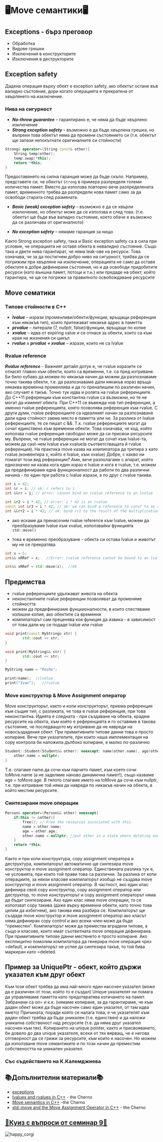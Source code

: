 # 🖥️Move семантики🖥️

## Exceptions - бърз преговор
- Обработка
- Видове грешки
- Изключения в конструкторите
- Изключения в деструкторите

## Exception safety
Дадена операция върху обект е exception safety, ако обектът остане във валидно състояние, дори когато операцията е прекратена от хвърлянето на изключение.
### Нива на сигурност 
- ***No-throw guarantee*** – гарантирано е, че няма да бъде хвърлено изключение
- ***Strong exception safety*** – възможно е да бъде хвърлена грешка, но въпреки това обектът няма да промени състоянието си (т.е. обектът ще запази непокътнати оригиналните си стойности)
```cpp
Strong& operator=(String const& other){
    String temp(other);
    temp.swap(*this);
    return *this;
}
```
Предоставянето на силна гаранция може да бъде скъпо. Например, представете си, че обектът `Strong` в примера разпределя големи количества памет. Вместо да използва повторно вече разпределената памет, временното трябва да разпредели нова памет само за да освободи старата след размяната.

- ***Basic (weak) exception safety*** – възможно е да се хвърли изключение, но обектът може да се използва и след това. (т.е. обектът ще бъде във валидно състояние, което обаче е възможно да се различава от оригиналното)

- ***No exception safety*** – нямаме гаранция за нищо

Както Strong exception safety, така и Basic exception safety са в сила при условие, че операцията не оставя обекта в невалидно състояние. Също така и двете нива гарантират, че няма leak-ове на ресурси. Това означава, че за да постигнем добро ниво на сигурност, трябва да се погрижим при хвърляне на изключение, операцията не само да оставя обектите в добре дефинирани състояния, но и да освободи придобитите ресурси (като външна памет, потоци и т.н.) или предаде на обект, който гарантира, че ще се погрижи за правилното освобождаване ресурсите

## Моve сематики

### Tипове стойности в С++
- ***lvalue*** – изрази (прoменливи/обекти/функции, връщащи референция към някакъв тип), които притежават някакъв адрес в паметта
-	***prvalue*** – литерали (7, nullptr, false)/функции, връщащи по копие
- ***xvalue*** – идва от expiring value и се отнася за обекти, които са към края на жизнения си цикъл
- ***rvalue = prvalue + xvalue*** – изрази, които не са lvalue

### Rvalue reference
***Rvalue reference*** - Важният детайл дотук е, че rvalue изразите се отнасят главно към обекти, които са временни, т.е. са пред изтриване. Би било хубаво да можем по някакъв начин да можем да разпознаваме точно такива обекти, т.е. да разпознаваме дали някакъв израз връща някаква временна променлива и да го пренапишем по различен начин, ако случаят е такъв. Точно тук идва и ролята на rvalue референциите. До C++11 референции към константна rvalue са възможни, но те не могат да изменят обекта. При C++11 се въвежда нов тип референция, а именно rvalue референцията, която позволява референция към rvalue. С други думи, rvalue референциите са идеалният начин за разпознаване дали една стойност заема място в паметта или не. За разлика от lvalue референциите, те се пишат с &&. Т.к. rvalue референциите могат да сочат единствено към временни обекти. Това означава, че код, който използва rvalue референция свободно може да си присвои ресурсите му. Въпреки, че rvalue референции не могат да сочат към lvalue-та, можем да cast-нем lvalue към xvalue(в съответстващата й rvalue референция). На практика move казва на компилатора да третира x като rvalue.(конвентира x, който е lvalue, към xvalue) Добре, с какво ни помагат този вид референции? Ами, вече разполагаме с апарат, който еднозначно ни казва кога един израз е lvalue и кога е rvalue, т.е. можем да предефинираме една функционалност да работи по два различни начина - по един при работа с lvalue изрази, а по друг с rvalue такива. 

```cpp
int i = 42;
int &r = i; // ok: r refers to i
int &&rr = i; // error: cannot bind an rvalue reference to an lvalue

int &r2 = i * 42; // error: i * 42 is an rvalue
const int &r3 = i * 42; // ok: we can bind a reference to const to an rvalue
int &&rr2 = i * 42; // ok: bind rr2 to the result of the multiplication
```

- ако искаме да пренасочим rvalue reference към lvalue, можем да преобразуваме lvalue към xvalue, използвайки функцията `std::move()`

- това е временно преобразуване - обекта си остава lvalue и животът му не се прекратява

```cpp
int x = 5;
int&& xRRef = x;   //Error: rvalue reference cannot be bound to an lvalue

int&& xRRef = std::move(x);  //Ok
```

## Предимства
- rvalue референциите удължават живота на обекта
- неконстантните rvalue референции позволяват да променяме стойността
 - можем да предефинираме фунцкионалности, в които спестяваме излишни копия, ако обектите са временни
- компилаторът сам преценява коя функция да извика - в зависимост от това дали му се подаде lvalue или rvalue

```cpp
void print(const MyString& str) {
        std::cout << str;
}
 
void print(MyString&& str) {
        std::cout << str;
}

MyString name = "Pesho";

print(name);  //lvalue
print("Ivan");   //rvalue
```

### Move конструктор & Move Assignment оператор
Move конструкторът, както и копи конструкторът, приема референция към същия тип, с разликата, че това е rvalue референция, при това неконстантна. Идеята е следната - при създаване на обекта, крадем ресурсите на обекта, към който е референцията и го оставяме в такова състояние, че последващото му изтриване да не навреди на новосъздадения обект. При примитивните типове данни това е просто копиране. Вече при указателите, при които наша имплементация на copy контрола би наложила дълбоко копиране, е малко по-различно
```cpp
Student::Student(Student&& other): noexcept: name(other.name), age(other.age){
    other.name = nullptr;
}
```

Т.е. слагаме name да сочи към парчето памет, към което сочи toMove.name (а не заделяме наново динамична памет!), също казваме age = toMove.age. В тялото слагаме името на toMove да сочи към nullptr, т.е. при изтриване той няма да навреди по никакъв начин на обекта, в който местим ресурсите.

### Синтезирани move операции 
```cpp
Person& operator=(Person&& other) noexcept{
    if(this != &other){
        free(); // Free the resources associated with this
        name = other.name;
        age = other.age;
        other.name = nullptr; //put other in a state where deleting won't cause problem in further uses of this
    }
    return *this;
}
```
Както и при копи конструктура, copy assignment оператора и деструктура, компилаторът автоматично ще синтезира move конструктор и move assignment оператор. Единствената разлика тук е, че условията, при които той прави това са различни. За разлика от копи операциите, за някои класове компилаторът изобщо не създава move конструктор и move assignment оператор. В частност, ако един клас дефинира свой copy конструктор, copy assignment оператор или деструктор, то move конструкторът и copy assignment операторът няма да бъдат синтезирани. Aко един клас няма move операции, то се използват copy такива (даже върху временни обекти, като точно това целим да избегнем), ако такива има разбира се. Компилаторът ще създаде move конструктор и move assignment оператор ако класът няма дефиниран copy control и ако всеки член може да бъде "преместен". Компилаторът може да премества вградени типове, а също и класове, които имат съответната move операция дефинирана. При примитивните типове данни местенето е просто копиране. Ако експлицитно помолим компилатора да генерира move операция чрез =default, и компилаторът не успее да синтезира такъв, то той бива маркиран като =deleted.


## Пример за UniquePtr - обект, който държи указател към друг обект
Към този обект трябва да има най-много един насочен указател (може да е различен от този, който го е създал)
Unique указателят ни помага да управляваме паметта като предотвратява изтичането на памет.
Забранени са оп= и к.к. (нямаме копиране, за да гарантираме, че към даден обект може да бъде насочен само един указател, от там идва името)
Причината, поради която се налага това, е че указателят към даден обект трябва да бъде уникален (т.е. единствен) и да наложи уникална собственост над ресурсите (т.е. да няма друг указател насочен към тях). Копирането на unique pointer, както и присвояването, би довело до два unique указателя, всеки от тях вярващ, че е негова отговорност да се грижи за ресурсите, към които е насочен.
Но можем да използване move семантиките и по този начин да преместим собствеността на уникален указател.

### Със съдействието на К.Калемджиева

## 📚Допълнителни материали📚
- [exceptions](https://www.tutorialspoint.com/cplusplus/cpp_exceptions_handling.htm)
- [lvalues and rvalues in C++](https://www.youtube.com/watch?v=fbYknr-HPYE) - the Cherno
- [Move semantics in C++](https://www.youtube.com/watch?v=ehMg6zvXuMY&t=37s) -the Cherno
- [std::move and the Move Assignment Operator in C++](https://www.youtube.com/watch?v=OWNeCTd7yQE&t=5s) - the Cherno
## [🧩Куиз с въпроси от семинар 9🧩](https://docs.google.com/forms/d/e/1FAIpQLSf0K6AJolGpYpyMUlDJ48KmWFSVWRrIsJtVVTR3Flkorg9NMw/viewform)
![happy_corgi](img/happy_corgi.jpg)